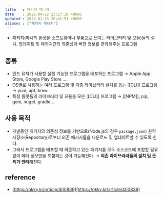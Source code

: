 ```yaml
---
title   : 패키지 매니저
date    : 2021-04-22 23:27:10 +0900
updated : 2022-01-23 20:41:51 +0900
aliases : ["패키지 매니저"]
---
```

- 패키지(하나의 완성된 소프트웨어나 부품으로 쓰이는 라이브러리 및 모듈)들의 설치, 업데이트 및 패키지간의 의존성과 버전 정보를 관리해주는 프로그램  

## 종류 
- 엔드 유저가 사용할 실행 가능한 프로그램을 배포하는 프로그램 → Apple App Store, Google Play Store .... 
- OS별로 사용하는 여러 프로그램 및 각종 라이브러리 설치를 돕는 [[CLI]] 프로그램 → yum, apt, brew
- 특정 플랫폼의 라이브러리 및 모듈을 모은 [[CLI]] 프로그램 → [[NPM]], pip, gem, nuget, gradle... 

## 사용 목적  
- 개발중인 패키지의 의존성 정보를 기반으로(Node.js의 경우 `package.json`) 원격 저장소(Repository)로부터 의존 패키지들을 다운로드 및 업데이트할 수 있도록 한다.  
- 그래서 프로그램을 배포할 때 의존하고 있는 패키지들 모두 소스코드에 포함할 필요 없이 메타 정보만을 포함하는 것이 가능해진다.  → **의존 라이브러리들의 설치 및 관리가 편리**해진다.

## reference
- [https://okky.kr/article/400839](https://okky.kr/article/400839)
